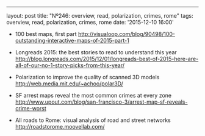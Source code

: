---
layout: post
title: "Nº246: overview, read, polarization, crimes, rome"
tags: overview, read, polarization, crimes, rome
date: '2015-12-10 16:00'

* 100 best maps, first part
  http://visualoop.com/blog/90498/100-outstanding-interactive-maps-of-2015-part-1

* Longreads 2015: the best stories to read to understand this year
  http://blog.longreads.com/2015/12/01/longreads-best-of-2015-here-are-all-of-our-no-1-story-picks-from-this-year/

* Polarization to improve the quality of scanned 3D models
  http://web.media.mit.edu/~achoo/polar3D/

* SF arrest maps reveal the most common crimes at every zone
  http://www.upout.com/blog/san-francisco-3/arrest-map-sf-reveals-crime-worst

* All roads to Rome: visual analysis of road and street networks
  http://roadstorome.moovellab.com/
